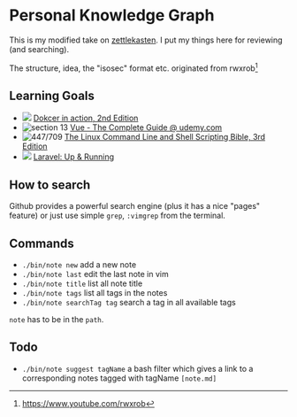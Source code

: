 # Personal Knowledge Graph

This is my modified take on [zettlekasten](https://duckduckgo.com/?q=zettlekasten&t=vivaldi&ia=web). I put my things here for reviewing (and searching).

The structure, idea, the "isosec" format etc. originated from rwxrob[^1]

## Learning Goals
* ![ ](https://us-central1-progress-markdown.cloudfunctions.net/progress/70) [Dokcer in action, 2nd Edition](https://www.manning.com/books/docker-in-action-second-edition)
* ![section 13 ](https://us-central1-progress-markdown.cloudfunctions.net/progress/5) [Vue - The Complete Guide @ udemy.com ](https://www.udemy.com/course/vuejs-2-the-complete-guide)
* ![447/709](https://us-central1-progress-markdown.cloudfunctions.net/progress/60) [The Linux Command Line and Shell Scripting Bible, 3rd Edition](https://www.amazon.co.uk/Linux-Command-Shell-Scripting-Bible/dp/111898384X)
* ![ ](https://us-central1-progress-markdown.cloudfunctions.net/progress/20) [Laravel: Up & Running](https://laravelupandrunning.com)

## How to search
Github provides a powerful search engine (plus it has a nice "pages" feature) or just use simple `grep`, `:vimgrep` from the terminal.

## Commands
* `./bin/note new` add a new note
* `./bin/note last` edit the last note in vim
* `./bin/note title` list all note title
* `./bin/note tags` list all tags in the notes
* `./bin/note searchTag tag` search a tag in all available tags

`note` has to be in the `path`.

## Todo
* `./bin/note suggest tagName` a bash filter which gives a link to a corresponding notes tagged with tagName `[note.md]`


[^1]: https://www.youtube.com/rwxrob
